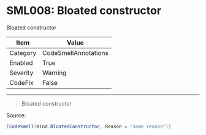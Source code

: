 # SML008: Bloated constructor

Bloated constructor

|Item|Value|
|-|-|
|Category|CodeSmellAnnotations|
|Enabled|True|
|Severity|Warning|
|CodeFix|False|
---

> Bloated constructor


Source:
```cs
[CodeSmell(Kind.BloatedConstructor, Reason = "some reason")]
```